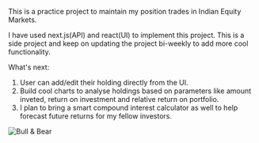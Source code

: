 This is a practice project to maintain my position trades in Indian Equity Markets. 

I have used next.js(API) and react(UI) to implement this project. This is a side project and keep on updating the project bi-weekly to add more cool functionality. 

What's next:
1. User can add/edit their holding directly from the UI.
2. Build cool charts to analyse holdings based on parameters like amount inveted, return on investment and relative return on portfolio.
3. I plan to bring a smart compound interest calculator as well to help forecast future returns for my fellow investors.

![Bull & Bear](https://g.foolcdn.com/editorial/images/765862/bull-and-bear-1.jpg)
